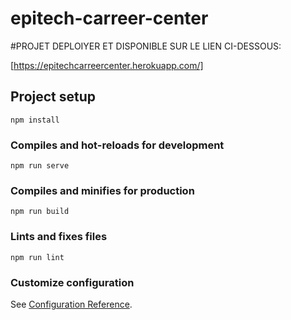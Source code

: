 # epitech-carreer-center

#PROJET DEPLOIYER ET DISPONIBLE SUR LE LIEN CI-DESSOUS:

[https://epitechcarreercenter.herokuapp.com/]

## Project setup
```
npm install
```

### Compiles and hot-reloads for development
```
npm run serve
```

### Compiles and minifies for production
```
npm run build
```

### Lints and fixes files
```
npm run lint
```

### Customize configuration
See [Configuration Reference](https://cli.vuejs.org/config/).
